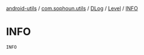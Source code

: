 [android-utils](../../../index.md) / [com.sophoun.utils](../../index.md) / [DLog](../index.md) / [Level](index.md) / [INFO](./-i-n-f-o.md)

# INFO

`INFO`
